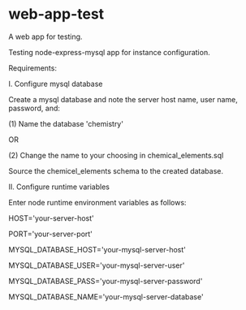 # web-app-test
A web app for testing.

Testing node-express-mysql app for instance configuration.

Requirements:

I. Configure mysql database

Create a mysql database and note the server host name, user name, password,
and:

(1) Name the database 'chemistry'

OR

(2) Change the name to your choosing in chemical_elements.sql 

Source the chemicel_elements schema to the created database.

II. Configure runtime variables

Enter node runtime environment variables as follows:

HOST='your-server-host'

PORT='your-server-port'

MYSQL_DATABASE_HOST='your-mysql-server-host'

MYSQL_DATABASE_USER='your-mysql-server-user'

MYSQL_DATABASE_PASS='your-mysql-server-password'

MYSQL_DATABASE_NAME='your-mysql-server-database'